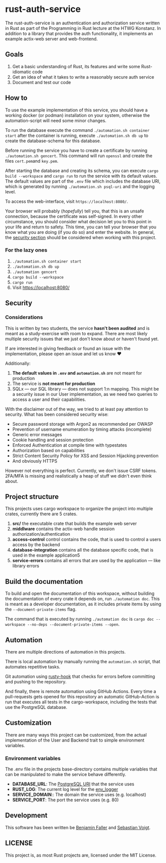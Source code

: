 # rust-auth-service

The rust-auth-service is an authentication and authorization service written in Rust as part of the Programming in Rust lecture at the HTWG Konstanz.
In addition to a library that provides the auth functionality, it implements an example actix-web server and web-frontend.

## Goals

1. Get a basic understanding of Rust, its features and write some Rust-idiomatic code
2. Get an idea of what it takes to write a reasonably secure auth service
3. Document and test our code

## How to

To use the example implementation of this service, you should have a working docker (or podman) installation on your system, otherwise the automation-script will need some minor changes.

To run the database execute the command `./automation.sh container start` after the container is running, execute `./automation.sh db up` to create the database-schema for this database.

Before running the service you have to create a certificate by running `./automation.sh gencert`.
This command will run `openssl` and create the files `cert.pem`and `key.pem`.

After starting the database and creating its schema, you can execute `cargo build --workspace` and `cargo run` to run the service with its default values.
The default values are part of the `.env` file which includes the database URI, which is generated by running `./automation.sh psql-uri` and the logging level.

To access the web-interface, visit `https://localhost:8080/`.

Your browser will probably (_hopefully_) tell you, that this is an unsafe connection, because the certificate was self-signed.
In every other circumstance, you should consider what decision let you to this point in your life and return to safety.
This time, you can tell your browser that you know what you are doing (if you do so) and enter the website.
In general, the [security section](#security) should be considered when working with this project.

### For the lazy ones

1. `./automation.sh container start`
2. `./automation.sh db up`
3. `./automation gencert`
4. `cargo build --workspace`
5. `cargo run`
6. Visit [https://localhost:8080/](https://localhost:8080/)

## Security

### Considerations

This is written by two students, the service **hasn't been audited** and is meant as a study-exercise with room to expand.
There are most likely multiple security issues that we just don't know about or haven't found yet.

If are interested in giving feedback or found an issue with the implementation, please open an issue and let us know ❤️

Additionally:

1. **The default values in `.env` and `automation.sh`** are not meant for production
2. The service is **not meant for production**
3. SQLx — our SQL library — does not support 1:n mapping. This might be a security issue in our User implementation, as we need two queries to access a user and their capabilities.

With the disclaimer out of the way, we tried to at least pay attention to
security. What has been considered security wise:

- Secure password storage with Argon2 as recommended per OWASP
- Prevention of username enumeration by timing attacks (incomplete)
- Generic error messages
- Cookie handling and session protection
- Enforced Authentication at compile time with typestates
- Authorization based on capabilities
- Strict Content Security Policy for XSS and Session Hijacking prevention
- And obviously HTTPS

However not everything is perfect. Currently, we don't issue CSRF tokens.
2FA/MFA is missing and realistically a heap of stuff we didn't even think about.

## Project structure

This projects uses cargo workspace to organize the project into multiple crates, currently there are 5 crates.

1. **src/** the executable crate that builds the example web server
2. **middlware** contains the actix-web handle session authorization/authentication
3. **access-control** control contains the code, that is used to control a users access by the backend
4. **database-integration** contains all the database specific code, that is used in the example application5
5. **service-errors** contains all errors that are used by the application — like library errors

## Build the documentation

To build and open the documentation of this workspace, without building the documentation of every crate it depends on, run `./automation doc`.
This is meant as a developer documentation, as it includes private items by using the `--document-private-items` flag.

The command that is executed by running `./automation doc` is `cargo doc --workspace --no-deps --document-private-items --open`.

## Automation

There are multiple directions of automation in this projects.

There is local automation by manually running the `automation.sh` script, that automates repetitive tasks.

Git automation using [rusty-hook](https://lib.rs/crates/rusty-hook) that checks for errors before committing and pushing to the repository.

And finally, there is remote automation using GitHub Actions.
Every time a pull-requests gets opened for this repository an automatic GitHub-Action is run that executes all tests in the cargo-workspace, including the tests that use the PostgreSQL database.

## Customization

There are many ways this project can be customized, from the actual implementation of the User and Backend trait to simple environment variables.

### Environment variables

The .env file in the projects base-directory contains multiple variables that can be manipulated to make the service behave differently.

- **DATABASE_URL**: The [PostgreSQL URI](https://www.postgresql.org/docs/9.3/libpq-connect.html#AEN39692) that the service uses
- **RUST_LOG**: The current log level for the [env_logger](https://docs.rs/log/0.4.14/log/enum.Level.html)
- **SERVICE_DOMAIN**:: The domain the service uses (e.g. localhost)
- **SERVICE_PORT**: The port the service uses (e.g. 80)

## Development

This software has been written be [Benjamin Faller](https://github.com/b-faller) and [Sebastian Voigt](https://github.com/VoigtSebastian).

## LICENSE

This project is, as most Rust projects are, licensed under the MIT License.
